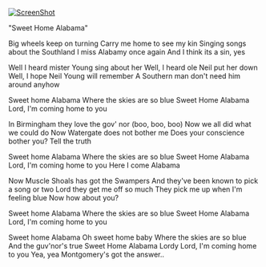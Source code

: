 
[![ScreenShot](http://img2.rnkr-static.com/list_img_v2/16065/116065/870/sweet-home-alabama-cast-and-actors-in-this-movie-u6.jpg)](https://youtu.be/gLQrbo_i2Zw)

"Sweet Home Alabama"

Big wheels keep on turning 
Carry me home to see my kin 
Singing songs about the Southland 
I miss Alabamy once again 
And I think its a sin, yes

Well I heard mister Young sing about her 
Well, I heard ole Neil put her down 
Well, I hope Neil Young will remember 
A Southern man don't need him around anyhow

Sweet home Alabama 
Where the skies are so blue 
Sweet Home Alabama 
Lord, I'm coming home to you

In Birmingham they love the gov' nor (boo, boo, boo)
Now we all did what we could do 
Now Watergate does not bother me 
Does your conscience bother you? 
Tell the truth

Sweet home Alabama 
Where the skies are so blue 
Sweet Home Alabama 
Lord, I'm coming home to you 
Here I come Alabama

Now Muscle Shoals has got the Swampers 
And they've been known to pick a song or two 
Lord they get me off so much 
They pick me up when I'm feeling blue 
Now how about you?

Sweet home Alabama 
Where the skies are so blue 
Sweet Home Alabama 
Lord, I'm coming home to you

Sweet home Alabama 
Oh sweet home baby 
Where the skies are so blue 
And the guv'nor's true 
Sweet Home Alabama 
Lordy 
Lord, I'm coming home to you 
Yea, yea Montgomery's got the answer..